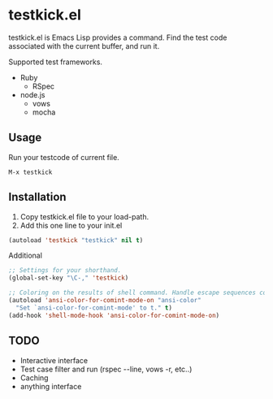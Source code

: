 # testkick.el

testkick.el is Emacs Lisp provides a command.
Find the test code associated with the current buffer, and run it.

Supported test frameworks.
* Ruby
  * RSpec
* node.js
  * vows
  * mocha

## Usage

Run your testcode of current file.
```
M-x testkick
```

## Installation

1. Copy testkick.el file to your load-path.
2. Add this one line to your init.el  

```cl
(autoload 'testkick "testkick" nil t)
```
Additional  

```cl
;; Settings for your shorthand.
(global-set-key "\C-," 'testkick)

;; Coloring on the results of shell command. Handle escape sequences correctly
(autoload 'ansi-color-for-comint-mode-on "ansi-color"
  "Set `ansi-color-for-comint-mode' to t." t)
(add-hook 'shell-mode-hook 'ansi-color-for-comint-mode-on)
```

## TODO
* Interactive interface
* Test case filter and run (rspec --line, vows -r, etc..)
* Caching
* anything interface

